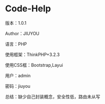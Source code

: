 # Code-Help
版本：1.0.1

Author：JIUYOU

语言：PHP

使用框架：ThinkPHP+3.2.3

使用CSS框：Bootstrap,Layui

用户：admin

密码：jiuyou

总结：缺少自己封装概念，安全性低，路由未从写



